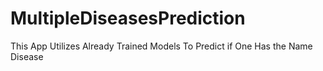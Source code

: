 # MultipleDiseasesPrediction
This App Utilizes Already Trained Models To Predict if One Has the Name Disease
